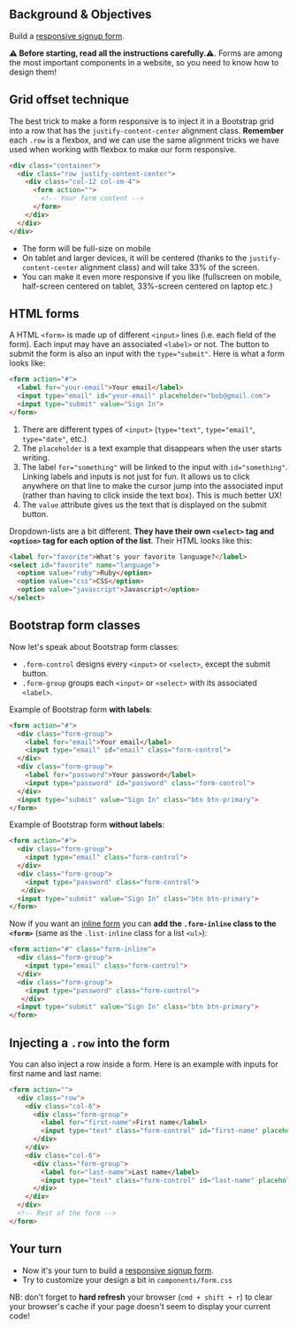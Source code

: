 ## Background & Objectives

Build a [responsive signup form](http://lewagon.github.io/bootstrap-challenges/10-Login/).

**⚠️ Before starting, read all the instructions carefully.⚠️**. Forms are among the most important components in a website, so you need to know how to design them!

## Grid offset technique

The best trick to make a form responsive is to inject it in a Bootstrap grid into a row that has the `justify-content-center` alignment class. **Remember** each `.row` is a flexbox, and we can use the same alignment tricks we have used when working with flexbox to make our form responsive.

```html
<div class="container">
  <div class="row justify-content-center">
    <div class="col-12 col-sm-4">
      <form action="">
        <!-- Your form content -->
      </form>
    </div>
  </div>
</div>
```

- The form will be full-size on mobile
- On tablet and larger devices, it will be centered (thanks to the `justify-content-center` alignment class) and will take 33% of the screen.
- You can make it even more responsive if you like (fullscreen on mobile, half-screen centered on tablet, 33%-screen centered on laptop etc.)


## HTML forms

A HTML `<form>` is made up of different `<input>` lines (i.e. each field of the form). Each input may have an associated `<label>` or not. The button to submit the form is also an input with the `type="submit"`. Here is what a form looks like:

```html
<form action="#">
  <label for="your-email">Your email</label>
  <input type="email" id="your-email" placeholder="bob@gmail.com">
  <input type="submit" value="Sign In">
</form>
```

1. There are different types of `<input>` (`type="text"`, `type="email"`, `type="date"`, etc.)
2. The `placeholder` is a text example that disappears when the user starts writing.
3. The label `for="something"` will be linked to the input with `id="something"`. Linking labels and inputs is not just for fun. It allows us to click anywhere on that line to make the cursor jump into the associated input (rather than having to click inside the text box). This is much better UX!
4. The `value` attribute gives us the text that is displayed on the submit button.

Dropdown-lists are a bit different. **They have their own `<select>` tag and `<option>` tag for each option of the list**. Their HTML looks like this:


```html
<label for="favorite">What's your favorite language?</label>
<select id="favorite" name="language">
  <option value="ruby">Ruby</option>
  <option value="css">CSS</option>
  <option value="javascript">Javascript</option>
</select>
```


## Bootstrap form classes

Now let's speak about Bootstrap form classes:

- `.form-control` designs every `<input>` or `<select>`, except the submit button.
- `.form-group` groups each `<input>` or `<select>` with its associated `<label>`.

Example of Bootstrap form **with labels**:

```html
<form action="#">
  <div class="form-group">
    <label for="email">Your email</label>
    <input type="email" id="email" class="form-control">
  </div>
  <div class="form-group">
    <label for="password">Your password</label>
    <input type="password" id="password" class="form-control">
  </div>
  <input type="submit" value="Sign In" class="btn btn-primary">
</form>
```

Example of Bootstrap form **without labels**:

```html
<form action="#">
  <div class="form-group">
    <input type="email" class="form-control">
  </div>
  <div class="form-group">
    <input type="password" class="form-control">
   </div>
  <input type="submit" value="Sign In" class="btn btn-primary">
</form>
```

Now if you want an [inline form](https://getbootstrap.com/docs/4.2/components/forms/#inline-forms) you can **add the `.form-inline` class to the `<form>`** (same as the `.list-inline` class for a list `<ul>`):

```html
<form action="#" class="form-inline">
  <div class="form-group">
    <input type="email" class="form-control">
  </div>
  <div class="form-group">
    <input type="password" class="form-control">
   </div>
  <input type="submit" value="Sign In" class="btn btn-primary">
</form>
```

## Injecting a `.row` into the form

You can also inject a row inside a form. Here is an example with inputs for first name and last name:

```html
<form action="">
  <div class="row">
    <div class="col-6">
      <div class="form-group">
        <label for="first-name">First name</label>
        <input type="text" class="form-control" id="first-name" placeholder="Bob">
      </div>
    </div>
    <div class="col-6">
      <div class="form-group">
        <label for="last-name">Last name</label>
        <input type="text" class="form-control" id="last-name" placeholder="Sponge">
      </div>
    </div>
  </div>
  <!-- Rest of the form -->
</form>
```

## Your turn

- Now it's your turn to build a [responsive signup form](http://lewagon.github.io/bootstrap-challenges/10-Login/).
- Try to customize your design a bit in `components/form.css`

NB: don't forget to **hard refresh** your browser (`cmd + shift + r`) to clear your browser's cache if your page doesn't seem to display your current code!
